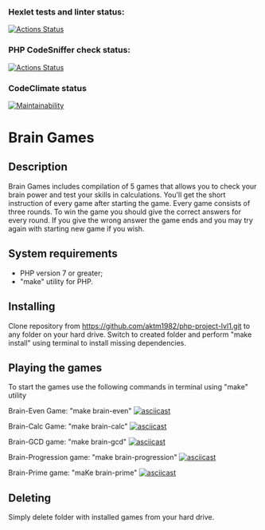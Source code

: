 ### Hexlet tests and linter status:
[![Actions Status](https://github.com/aktm1982/php-project-lvl1/workflows/hexlet-check/badge.svg)](https://github.com/aktm1982/php-project-lvl1/actions)

### PHP CodeSniffer check status:
[![Actions Status](https://github.com/aktm1982/php-project-lvl1/workflows/phpcs-check/badge.svg)](https://github.com/aktm1982/php-project-lvl1/actions)

### CodeClimate status
[![Maintainability](https://api.codeclimate.com/v1/badges/d087fcc098958ca20632/maintainability)](https://codeclimate.com/github/aktm1982/php-project-lvl1/maintainability)

Brain Games
============

Description
-----------
Brain Games includes compilation of 5 games that allows you to check your brain power and test your skills in calculations.
You'll get the short instruction of every game after starting the game.
Every game consists of three  rounds. To win the game you should give the correct answers for every round.
If you give the wrong answer the game ends and you may try again with starting new game if you wish.


System requirements
------------
- PHP version 7 or greater;
- "make" utility for PHP.


Installing
----------
Clone repository from https://github.com/aktm1982/php-project-lvl1.git to any folder on your hard drive.
Switch to created folder and perform "make install" using terminal to install missing dependencies.


Playing the games
-----------------
To start the games use the following commands in terminal using "make" utility

Brain-Even Game: "make brain-even"
[![asciicast](https://asciinema.org/a/gyoJkGKpWGukXRa5Gqav41G2q.png)](https://asciinema.org/a/gyoJkGKpWGukXRa5Gqav41G2q?rows=17&size=medium)

Brain-Calc Game: "make brain-calc"
[![asciicast](https://asciinema.org/a/f70AXYu6DI47S6ywZFkhQrRqz.png)](https://asciinema.org/a/f70AXYu6DI47S6ywZFkhQrRqz?rows=17&size=medium)

Brain-GCD game: "make brain-gcd"
[![asciicast](https://asciinema.org/a/FxjmTOvsQ3ij0qlt952JzorCw.png)](https://asciinema.org/a/FxjmTOvsQ3ij0qlt952JzorCw?rows=17&size=medium)

Brain-Progression game: "make brain-progression"
[![asciicast](https://asciinema.org/a/c4VC4aqvGYIDQYULVclEFvXJ8.png)](https://asciinema.org/a/c4VC4aqvGYIDQYULVclEFvXJ8?rows=17&size=medium)

Brain-Prime game: "maKe brain-prime"
[![asciicast](https://asciinema.org/a/FIhRaEcFdh2TyLNZReZrMo1Ox.png)](https://asciinema.org/a/FIhRaEcFdh2TyLNZReZrMo1Ox?rows=17&size=medium)


Deleting
--------
Simply delete folder with installed games from your hard drive.